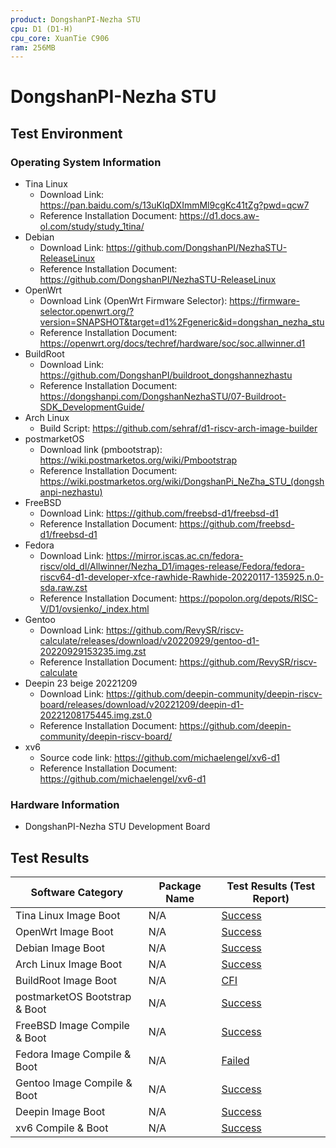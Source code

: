 ```yaml
---
product: DongshanPI-Nezha STU
cpu: D1 (D1-H)
cpu_core: XuanTie C906
ram: 256MB
---
```


# DongshanPI-Nezha STU

## Test Environment

### Operating System Information

- Tina Linux
  - Download Link: https://pan.baidu.com/s/13uKlqDXImmMl9cgKc41tZg?pwd=qcw7
  - Reference Installation Document: https://d1.docs.aw-ol.com/study/study_1tina/
- Debian
  - Download Link: https://github.com/DongshanPI/NezhaSTU-ReleaseLinux
  - Reference Installation Document: https://github.com/DongshanPI/NezhaSTU-ReleaseLinux
- OpenWrt
  - Download Link (OpenWrt Firmware Selector): https://firmware-selector.openwrt.org/?version=SNAPSHOT&target=d1%2Fgeneric&id=dongshan_nezha_stu
  - Reference Installation Document: https://openwrt.org/docs/techref/hardware/soc/soc.allwinner.d1
- BuildRoot
  - Download Link: https://github.com/DongshanPI/buildroot_dongshannezhastu
  - Reference Installation Document: https://dongshanpi.com/DongshanNezhaSTU/07-Buildroot-SDK_DevelopmentGuide/
- Arch Linux
  - Build Script: https://github.com/sehraf/d1-riscv-arch-image-builder
- postmarketOS
  - Download link (pmbootstrap): https://wiki.postmarketos.org/wiki/Pmbootstrap
  - Reference Installation Document: https://wiki.postmarketos.org/wiki/DongshanPi_NeZha_STU_(dongshanpi-nezhastu)
- FreeBSD
  - Download Link: https://github.com/freebsd-d1/freebsd-d1
  - Reference Installation Document: https://github.com/freebsd-d1/freebsd-d1
- Fedora
  - Download Link: https://mirror.iscas.ac.cn/fedora-riscv/old_dl/Allwinner/Nezha_D1/images-release/Fedora/fedora-riscv64-d1-developer-xfce-rawhide-Rawhide-20220117-135925.n.0-sda.raw.zst
  - Reference Installation Document: https://popolon.org/depots/RISC-V/D1/ovsienko/_index.html
- Gentoo
  - Download Link: https://github.com/RevySR/riscv-calculate/releases/download/v20220929/gentoo-d1-20220929153235.img.zst
  - Reference Installation Document: https://github.com/RevySR/riscv-calculate
- Deepin 23 beige 20221209
  - Download Link: https://github.com/deepin-community/deepin-riscv-board/releases/download/v20221209/deepin-d1-20221208175445.img.zst.0
  - Reference Installation Document: https://github.com/deepin-community/deepin-riscv-board/
- xv6
  - Source code link: https://github.com/michaelengel/xv6-d1
  - Reference Installation Document: https://github.com/michaelengel/xv6-d1

### Hardware Information

- DongshanPI-Nezha STU Development Board

## Test Results

| Software Category             | Package Name | Test Results (Test Report) |
| ----------------------------- | ------------ | -------------------------- |
| Tina Linux Image Boot         | N/A          | [Success][Tina]            |
| OpenWrt Image Boot            | N/A          | [Success][OpenWrt]         |
| Debian Image Boot             | N/A          | [Success][Debian]          |
| Arch Linux Image Boot         | N/A          | [Success][Arch]            |
| BuildRoot Image Boot          | N/A          | [CFI][BuildRoot]           |
| postmarketOS Bootstrap & Boot | N/A          | [Success][pmOS]            |
| FreeBSD Image Compile & Boot  | N/A          | [Success][FreeBSD]         |
| Fedora Image Compile & Boot   | N/A          | [Failed][Fedora]           |
| Gentoo Image Compile & Boot   | N/A          | [Success][Gentoo]          |
| Deepin Image Boot             | N/A          | [Success][Deepin]          |
| xv6 Compile & Boot            | N/A          | [Success][xv6]             |

[Tina]: ./TinaLinux/README.md
[OpenWrt]: ./OpenWrt/README.md
[Debian]: ./Debian/README.md
[BuildRoot]: ./BuildRoot/README.md
[Arch]: ./ArchLinux/README.md
[pmOS]: ./postmarketOS/README.md
[FreeBSD]: ./FreeBSD/README.md
[Fedora]: ./Fedora/README.md
[Gentoo]: ./Gentoo/README.md
[Deepin]: ./Deepin/README.md
[xv6]: ./xv6/README.md
